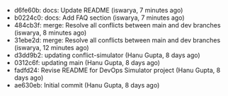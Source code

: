 - d6fe60b: docs: Update README (iswarya, 7 minutes ago)
- b0224c0: docs: Add FAQ section (iswarya, 7 minutes ago)
- 484cb3f: merge: Resolve all conflicts between main and dev branches (iswarya, 8 minutes ago)
- 31ebe2d: merge: Resolve all conflicts between main and dev branches (iswarya, 12 minutes ago)
- d3dd9b2: updating conflict-simulator (Hanu Gupta, 8 days ago)
- 0312c6f: updating main (Hanu Gupta, 8 days ago)
- fadfd24: Revise README for DevOps Simulator project (Hanu Gupta, 8 days ago)
- ae630eb: Initial commit (Hanu Gupta, 8 days ago)